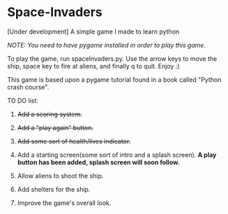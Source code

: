 # Space-Invaders
[Under development] A simple game I made to learn python

*NOTE: You need to have pygame installed in order to play this game.*

To play the game, run spaceInvaders.py. Use the arrow keys to move the ship, space key to fire at aliens, and finally q to quit. Enjoy :)

This game is based upon a pygame tutorial found in a book called "Python crash course".

TO DO list:

  1. ~~Add a scoring system.~~

  2. ~~Add a "play again" button.~~

  3. ~~Add some sort of health/lives indicator.~~

  4. Add a starting screen(some sort of intro and a splash screen). **A play button has been added, splash screen will soon follow.**

  5. Allow aliens to shoot the ship.

  6. Add shelters for the ship.

  7. Improve the game's overall look.
